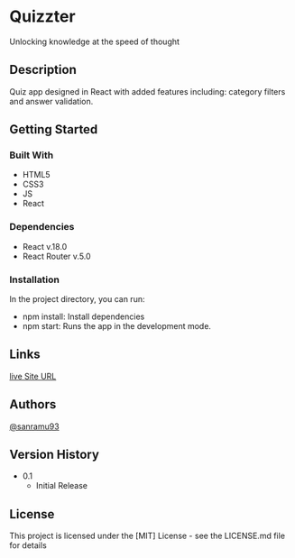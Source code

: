# Quizzter

Unlocking knowledge at the speed of thought

## Description

Quiz app designed in React with added features including: category filters and answer validation.

## Getting Started

### Built With

- HTML5
- CSS3
- JS
- React

### Dependencies

- React v.18.0
- React Router v.5.0

### Installation

In the project directory, you can run:

- npm install: Install dependencies
- npm start: Runs the app in the development mode.

## Links

[live Site URL](https://sanramu93.github.io/quizzter-app)

## Authors

[@sanramu93](https://github.com/sanramu93)

## Version History

- 0.1
  - Initial Release

## License

This project is licensed under the [MIT] License - see the LICENSE.md file for details
